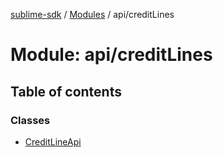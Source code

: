 [sublime-sdk](../README.md) / [Modules](../modules.md) / api/creditLines

# Module: api/creditLines

## Table of contents

### Classes

- [CreditLineApi](../classes/api_creditLines.CreditLineApi.md)
